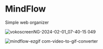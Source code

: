 # MindFlow
Simple web organizer

![vokoscreenNG-2024-02-01_07-40-15 049](https://github.com/samuelmp58/MindFlow/assets/16710763/52b50437-4880-4744-b050-0cccb35940eb)

![mindflow-ezgif com-video-to-gif-converter](https://github.com/samuelmp58/MindFlow/assets/16710763/7320e5df-3f11-4882-bd79-190e59140acf)
